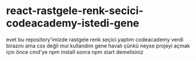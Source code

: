# react-rastgele-renk-secici-codeacademy-istedi-gene
evet bu repository'imizde rastgele renk seçici yaptım codeacademy verdi birazını ama css değil mui kullandım gene havalı çünkü neyse projeyi açmak için önce cmd'ye npm install sonra npm start demelisiniz
